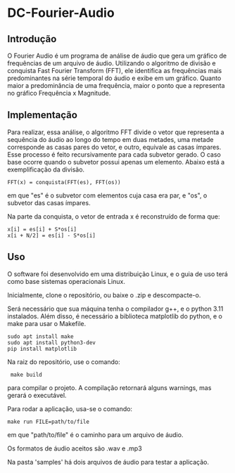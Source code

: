 # DC-Fourier-Audio

## Introdução

O Fourier Audio é um programa de análise de áudio que gera um gráfico de frequências de um arquivo de áudio. Utilizando o algoritmo de divisão e conquista Fast Fourier Transform (FFT), ele identifica as frequências mais predominantes na série temporal do áudio e exibe em um gráfico. Quanto maior a predominância de uma frequência, maior o ponto que a representa no gráfico Frequência x Magnitude.

## Implementação

Para realizar, essa análise, o algoritmo FFT divide o vetor que representa a sequência do áudio ao longo do tempo em duas metades, uma metade corresponde as casas pares do vetor, e outro, equivale as casas ímpares. Esse processo é feito recursivamente para cada subvetor gerado. O caso base ocorre quando o subvetor possui apenas um elemento. Abaixo está a exemplificação da divisão.

    FFT(x) = conquista(FFT(es), FFT(os))

em que "es" é o subvetor com elementos cuja casa era par, e "os", o subvetor das casas ímpares. 


Na parte da conquista, o vetor de entrada x é reconstruído de forma que:

    x[i] = es[i] + S*os[i]
    x[i + N/2] = es[i] - S*os[i]

## Uso

O software foi desenvolvido em uma distribuição Linux, e o guia de uso terá como base sistemas operacionais Linux.

Inicialmente, clone o repositório, ou baixe o .zip e descompacte-o.

Será necessário que sua máquina tenha o compilador g++, e o python 3.11 instalados. Além disso, é necessário a biblioteca matplotlib do python, e o make para usar o Makefile.

    sudo apt install make
    sudo apt install python3-dev
    pip install matplotlib


Na raiz do repositório, use o comando:

     make build 

para compilar o projeto. A compilação retornará alguns warnings, mas gerará o executável.

Para rodar a aplicação, usa-se o comando:

    make run FILE=path/to/file
 
em que "path/to/file" é o caminho para um arquivo de áudio.

Os formatos de áudio aceitos são .wav e .mp3

Na pasta 'samples' há dois arquivos de áudio para testar a aplicação.